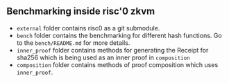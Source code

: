 Benchmarking inside risc'0 zkvm
--------------------------------

- `external` folder contains risc0 as a git submodule.
- `bench` folder contains the benchmarking for different hash functions. Go to the `bench/README.md` for more details.
- `inner_proof` folder contains methods for generating the Receipt for sha256 which is being used as an inner proof in `composition`
- `composition` folder contains methods of proof composition which uses `inner_proof`.
